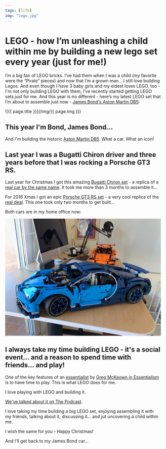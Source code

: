 ```yaml
---
tags: [life]
img: "lego.jpg"
---
```


# LEGO - how I’m unleashing a child within me by building a new lego set every year (just for me!)

I’m a big fan of LEGO bricks. I’ve had them when I was a child (my favorite were the “Pirate” pieces) and now that I’m a grown man... I still love building Legos. And even though I have 3 baby girls and my eldest loves LEGO, too - I'm not only building LEGO with them, I’ve recently started getting LEGO sets just for me. And this year is no different - here’s my latest LEGO set that I’m about to assemble just now - [James Bond's Aston Martin DB5](https://www.lego.com/en-us/product/james-bond-aston-martin-db5-10262):

<!--More-->

![{{ page.title }}](/img/{{ page.img }})



## This year I'm Bond, James Bond...

And I'm building the historic [Aston Martin DB5](https://en.wikipedia.org/wiki/Aston_Martin_DB5). What a car. What an icon!

## Last year I was a Bugatti Chiron driver and three years before that I was rocking a Porsche GT3 RS.

Last year for Christmas I got this amazing [Bugatti Chiron set](https://www.lego.com/en-us/product/bugatti-chiron-42083) - a replica of a [real car by the same name](https://en.wikipedia.org/wiki/Bugatti_Chiron). It took me more than 3 months to assemble it...

For 2016 Xmas I got an epic [Porsche GT3 RS set](https://www.lego.com/en-us/product/porsche-911-gt3-rs-42056) - a very cool replica of the [real deal](https://en.wikipedia.org/wiki/Porsche_911_GT3). This one took only two months to get built...

Both cars are in my home office now:

![LEGO - how I’m unleashing a child within me by building a new lego set every year (just for me!) 2](/img/lego-2.jpg)

## I always take my time building LEGO - it's a social event... and a reason to spend time with friends... and play!

One of the key features of an [essentialist](https://sliwinski.com/essentialist) by [Greg McKeown in Essentialism](https://sliwinski.com/essentialism) is to have time to play. This is what LEGO does for me.

I love playing with LEGO and building it.

[We've talked about it on The Podcast](/podcast-8/).

I love taking my time building a big LEGO set, enjoying assembling it with my friends, talking about it, discussing it... and jut uncovering a child within me.

I wish the same for you - Happy Christmas!

And I'll get back to my James Bond car...

[n]: https://nozbe.com/?a=mike
[p]: /podcast